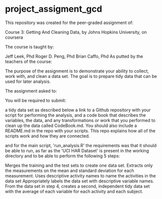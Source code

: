 # project_assigment_gcd

This repository was created for the peer-graded assignment of:

Course 3: Getting And Cleaning Data,  by Johns Hopkins University, on coursera

The course is taught by:

Jeff Leek, Phd
Roger D. Peng, Phd
Brian Caffo, Phd
As putted by the teachers of the course:

The purpose of the assignment is to demonstrate your ability to collect, work with, and clean a data set. The goal is to prepare tidy data that can be used for later analysis.

The assignment asked to:

You will be required to submit:

a tidy data set as described below
a link to a Github repository with your script for performing the analysis, and
a code book that describes the variables, the data, and any transformations or work that you performed to clean up the data called CodeBook.md.
You should also include a README.md in the repo with your scripts. This repo explains how all of the scripts work and how they are connected.

and for the main script, 'run_analysis.R' the requirements was that it should be able to run, as far as the 'UCI HAR Dataset' is present in the working directory and to be able to perform the following 5 steps:

Merges the training and the test sets to create one data set.
Extracts only the measurements on the mean and standard deviation for each measurement.
Uses descriptive activity names to name the activities in the data set
Appropriately labels the data set with descriptive variable names.
From the data set in step 4, creates a second, independent tidy data set with the average of each variable for each activity and each subject.
